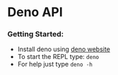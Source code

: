 # Deno API

### Getting Started:

- Install deno using [deno website](deno.land)
- To start the REPL type: `deno`
- For help just type `deno -h`
